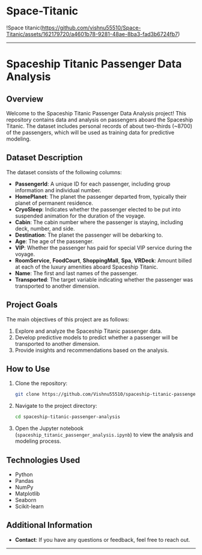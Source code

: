 # Space-Titanic

!Space titanic(https://github.com/vishnu55510/Space-Titanic/assets/162179720/a4601b78-9281-48ae-8ba3-fad3b6724fb7)


---

# Spaceship Titanic Passenger Data Analysis

## Overview
Welcome to the Spaceship Titanic Passenger Data Analysis project! This repository contains data and analysis on passengers aboard the Spaceship Titanic. The dataset includes personal records of about two-thirds (~8700) of the passengers, which will be used as training data for predictive modeling.

## Dataset Description
The dataset consists of the following columns:

- **PassengerId**: A unique ID for each passenger, including group information and individual number.
- **HomePlanet**: The planet the passenger departed from, typically their planet of permanent residence.
- **CryoSleep**: Indicates whether the passenger elected to be put into suspended animation for the duration of the voyage.
- **Cabin**: The cabin number where the passenger is staying, including deck, number, and side.
- **Destination**: The planet the passenger will be debarking to.
- **Age**: The age of the passenger.
- **VIP**: Whether the passenger has paid for special VIP service during the voyage.
- **RoomService**, **FoodCourt**, **ShoppingMall**, **Spa**, **VRDeck**: Amount billed at each of the luxury amenities aboard Spaceship Titanic.
- **Name**: The first and last names of the passenger.
- **Transported**: The target variable indicating whether the passenger was transported to another dimension.

## Project Goals
The main objectives of this project are as follows:
1. Explore and analyze the Spaceship Titanic passenger data.
2. Develop predictive models to predict whether a passenger will be transported to another dimension.
3. Provide insights and recommendations based on the analysis.

## How to Use
1. Clone the repository:
   ```bash
   git clone https://github.com/Vishnu55510/spaceship-titanic-passenger-analysis.git
   ```
2. Navigate to the project directory:
   ```bash
   cd spaceship-titanic-passenger-analysis
   ```
3. Open the Jupyter notebook (`spaceship_titanic_passenger_analysis.ipynb`) to view the analysis and modeling process.

## Technologies Used
- Python
- Pandas
- NumPy
- Matplotlib
- Seaborn
- Scikit-learn

## Additional Information
- **Contact**: If you have any questions or feedback, feel free to reach out.

---
